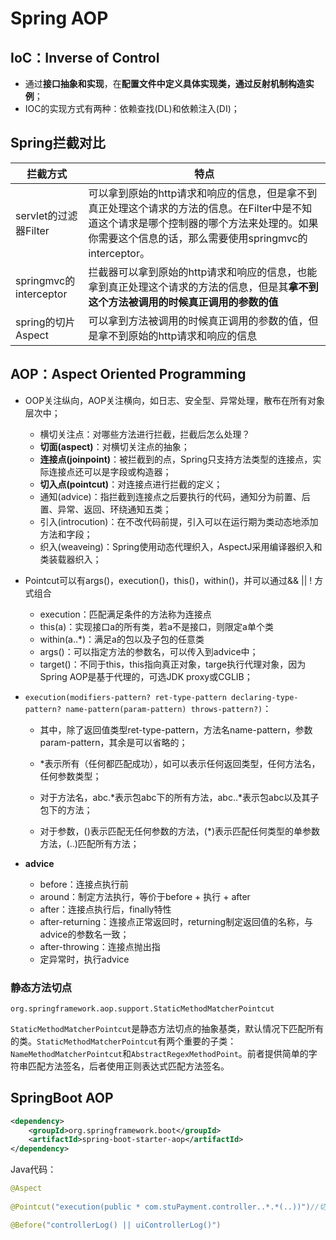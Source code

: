 # Spring AOP

## IoC：Inverse of Control

- 通过**接口抽象和实现**，在**配置文件中定义具体实现类，通过反射机制构造实例**；
- IOC的实现方式有两种：依赖查找(DL)和依赖注入(DI)；



## Spring拦截对比

| 拦截方式               | 特点                                                         |
| ---------------------- | ------------------------------------------------------------ |
| servlet的过滤器Filter  | 可以拿到原始的http请求和响应的信息，但是拿不到真正处理这个请求的方法的信息。在Filter中是不知道这个请求是哪个控制器的哪个方法来处理的。如果你需要这个信息的话，那么需要使用springmvc的interceptor。 |
| springmvc的interceptor | 拦截器可以拿到原始的http请求和响应的信息，也能拿到真正处理这个请求的方法的信息，但是其**拿不到这个方法被调用的时候真正调用的参数的值** |
| spring的切片Aspect     | 可以拿到方法被调用的时候真正调用的参数的值，但是拿不到原始的http请求和响应的信息 |



## AOP：Aspect Oriented Programming 

- OOP关注纵向，AOP关注横向，如日志、安全型、异常处理，散布在所有对象层次中；

  - 横切关注点：对哪些方法进行拦截，拦截后怎么处理？
  - **切面(aspect)**：对横切关注点的抽象；
  - **连接点(joinpoint)**：被拦截到的点，Spring只支持方法类型的连接点，实际连接点还可以是字段或构造器；
  - **切入点(pointcut)**：对连接点进行拦截的定义；
  - 通知(advice)：指拦截到连接点之后要执行的代码，通知分为前置、后置、异常、返回、环绕通知五类；
  - 引入(introcution)：在不改代码前提，引入可以在运行期为类动态地添加方法和字段；
  - 织入(weaveing)：Spring使用动态代理织入，AspectJ采用编译器织入和类装载器织入；

- Pointcut可以有args()，execution()，this()，within()，并可以通过&& || ! 方式组合

  - execution：匹配满足条件的方法称为连接点
  - this(a)：实现接口a的所有类，若a不是接口，则限定a单个类
  - within(a..*)：满足a的包以及子包的任意类
  - args()：可以指定方法的参数名，可以传入到advice中；
  - target()：不同于this，this指向真正对象，targe执行代理对象，因为Spring      AOP是基于代理的，可选JDK      proxy或CGLIB；

- `execution(modifiers-pattern? ret-type-pattern declaring-type-pattern? name-pattern(param-pattern) throws-pattern?)`：

  - 其中，除了返回值类型ret-type-pattern，方法名name-pattern，参数param-pattern，其余是可以省略的；
  - *表示所有（任何都匹配成功），如可以表示任何返回类型，任何方法名，任何参数类型；

  - 对于方法名，abc.*表示包abc下的所有方法，abc..*表示包abc以及其子包下的方法；
  - 对于参数，()表示匹配无任何参数的方法，(*)表示匹配任何类型的单参数方法，(..)匹配所有方法；

- **advice**

  - before：连接点执行前
  - around：制定方法执行，等价于before      + 执行 +      after
  - after：连接点执行后，finally特性
  - after-returning：连接点正常返回时，returning制定返回值的名称，与advice的参数名一致；
  - after-throwing：连接点抛出指
  - 定异常时，执行advice

### 静态方法切点

`org.springframework.aop.support.StaticMethodMatcherPointcut`

`StaticMethodMatcherPointcut`是静态方法切点的抽象基类，默认情况下匹配所有的类。`StaticMethodMatcherPointcut`有两个重要的子类：`NameMethodMatcherPointcut`和`AbstractRegexMethodPoint`。前者提供简单的字符串匹配方法签名，后者使用正则表达式匹配方法签名。





## SpringBoot AOP

```xml
<dependency>
	<groupId>org.springframework.boot</groupId>
    <artifactId>spring-boot-starter-aop</artifactId>
</dependency>
```

Java代码：

```java
@Aspect
   
@Pointcut("execution(public * com.stuPayment.controller..*.*(..))")//切入点描述 这个是controller包的切入点

@Before("controllerLog() || uiControllerLog()")
```

